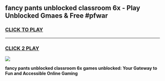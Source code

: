 
## fancy pants unblocked classroom 6x - Play Unblocked Gmaes & Free #pfwar
<h3>
<a href="https://news.freeplayer.one?title=fancy_pants_unblocked_classroom_6x&ref=03M">CLICK TO PLAY</a></h3>
<hr>

<h3>
<a href="https://news.freeplayer.one?title=fancy_pants_unblocked_classroom_6x&ref=03M">CLICK 2 PLAY</a>
  
</h3>

<a href="https://news.freeplayer.one?title=fancy_pants_unblocked_classroom_6x&ref=03M"><img src="https://clearcache.store/games.png"></a>


**fancy pants unblocked classroom 6x games unblocked: Your Gateway to Fun and Accessible Online Gaming**
